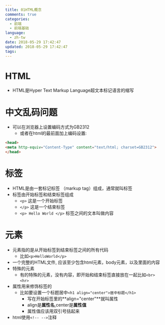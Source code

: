 ```yaml
---
title: 01HTML概念
comments: true
categories:
  - 前端
  - 前端基础
language:
  - zh-tw
date: 2018-05-29 17:42:47
updated: 2018-05-29 17:42:47
tags:
---
```

# HTML
- HTML是Hyper Text Markup Language超文本标记语言的缩写

# 中文乱码问题

- 可以在浏览器上设置编码方式为GB2312
  - 或者在html的最前面加上编码设置:  
```html
<head>
<meta http-equiv="Content-Type" content="text/html; charset=GB2312">
</head> 
```

# 标签

- HTML是由一套标记标签 （markup tag）组成，通常就叫标签 
- 标签由开始标签和结束标签组成 
  - `<p>` 这是一个开始标签 
  - `</p>` 这是一个结束标签 
  - `<p> Hello World </p>` 标签之间的文本叫做内容

# 元素

- 元素指的是从开始标签到结束标签之间的所有代码
  - 比如`<p>HelloWorld</p>`
- 一个完整的HTML文件, 应该至少包含html元素，body元素，以及里面的内容
- 特殊的元素
  - 有的特殊的元素，没有内容，即开始和结束标签直接放在一起比如`<br>` `<hr>`
- 属性用来修饰标签的
  - 比如要设置一个标题居中`<h1 align="center">居中标题</h1>`
    - 写在开始标签里的**align="center"**就叫属性
    - align是**属性名**,center是**属性值**
    - 属性值应该用双引号括起来
- html使用`<!-- -->`注释
